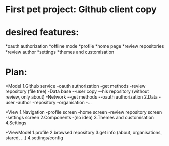 First pet project: Github client copy
=====================================

desired features:
=================
*oauth authorization
*offline mode
*profile
*home page
*review repositories
*review author
*settings
*themes and customisation

Plan:
=====
*Model 
    1.Github service
        -oauth authorization
        -get methods
        -review repository (file tree)
        -Data base
        --user copy
        --his repository (without review, only about)
        -Network
        --get methods
        --oauth authorization
    2.Data
        -user
        -author
        -repository
        -organisation
        -...

*View
    1.Navigation
        -profile screen
        -home screen
        -review repository screen
        -settings screen
    2.Components
        -(no idea)
    3.Themes and customisation
    4.Settings

*ViewModel
    1.profile
    2.browsed repository
    3.get info (about, organisations, stared, ...)
    4.settings/config